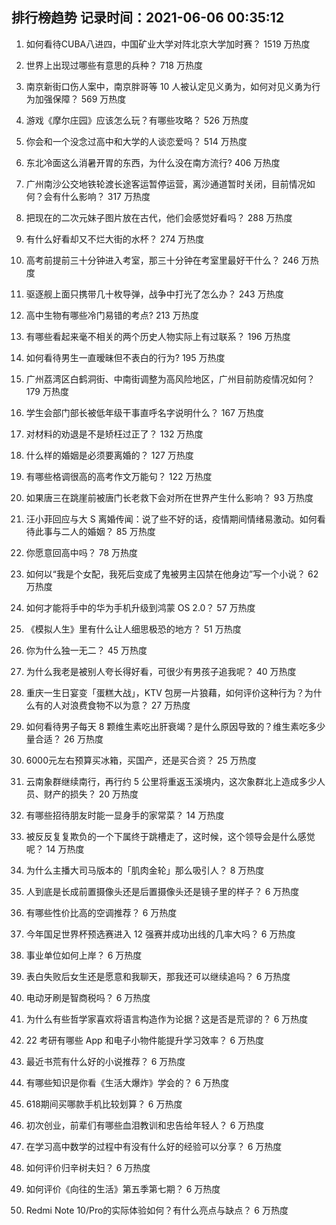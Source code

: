 
## 排行榜趋势 记录时间：2021-06-06 00:35:12
  
  1. 如何看待CUBA八进四，中国矿业大学对阵北京大学加时赛？ 1519 万热度
    
  2. 世界上出现过哪些有意思的兵种？ 718 万热度
    
  3. 南京新街口伤人案中，南京胖哥等 10 人被认定见义勇为，如何对见义勇为行为加强保障？ 569 万热度
    
  4. 游戏《摩尔庄园》应该怎么玩？有哪些攻略？ 526 万热度
    
  5. 你会和一个没念过高中和大学的人谈恋爱吗？ 514 万热度
    
  6. 东北冷面这么消暑开胃的东西，为什么没在南方流行? 406 万热度
    
  7. 广州南沙公交地铁轮渡长途客运暂停运营，离沙通道暂时关闭，目前情况如何？会有什么影响？ 317 万热度
    
  8. 把现在的二次元妹子图片放在古代，他们会感觉好看吗？ 288 万热度
    
  9. 有什么好看却又不烂大街的水杯？ 274 万热度
    
  10. 高考前提前三十分钟进入考室，那三十分钟在考室里最好干什么？ 246 万热度
    
  11. 驱逐舰上面只携带几十枚导弹，战争中打光了怎么办？ 243 万热度
    
  12. 高中生物有哪些冷门易错的考点? 213 万热度
    
  13. 有哪些看起来毫不相关的两个历史人物实际上有过联系？ 196 万热度
    
  14. 如何看待男生一直暧昧但不表白的行为? 195 万热度
    
  15. 广州荔湾区白鹤洞街、中南街调整为高风险地区，广州目前防疫情况如何？ 179 万热度
    
  16. 学生会部门部长被低年级干事直呼名字说明什么？ 167 万热度
    
  17. 对材料的劝退是不是矫枉过正了？ 132 万热度
    
  18. 什么样的婚姻是必须要离婚的？ 127 万热度
    
  19. 有哪些格调很高的高考作文万能句？ 122 万热度
    
  20. 如果唐三在跳崖前被唐门长老救下会对所在世界产生什么影响？ 93 万热度
    
  21. 汪小菲回应与大 S 离婚传闻：说了些不好的话，疫情期间情绪易激动。如何看待此事与二人的婚姻？ 85 万热度
    
  22. 你愿意回高中吗？ 78 万热度
    
  23. 如何以“我是个女配，我死后变成了鬼被男主囚禁在他身边”写一个小说？ 62 万热度
    
  24. 如何才能将手中的华为手机升级到鸿蒙 OS 2.0？ 57 万热度
    
  25. 《模拟人生》里有什么让人细思极恐的地方？ 51 万热度
    
  26. 你为什么独一无二？ 45 万热度
    
  27. 为什么我老是被别人夸长得好看，可很少有男孩子追我呢？ 40 万热度
    
  28. 重庆一生日宴变「蛋糕大战」，KTV 包房一片狼藉，如何评价这种行为？为什么有的人对浪费食物不以为意？ 27 万热度
    
  29. 如何看待男子每天 8 颗维生素吃出肝衰竭？是什么原因导致的？维生素吃多少量合适？ 26 万热度
    
  30. 6000元左右预算买冰箱，买国产，还是买合资？ 25 万热度
    
  31. 云南象群继续南行，再行约 5 公里将重返玉溪境内，这次象群北上造成多少人员、财产的损失？ 20 万热度
    
  32. 有哪些招待朋友时能一显身手的家常菜？ 14 万热度
    
  33. 被反反复复欺负的一个下属终于跳槽走了，这时候，这个领导会是什么感觉呢？ 14 万热度
    
  34. 为什么主播大司马版本的「肌肉金轮」那么吸引人？ 8 万热度
    
  35. 人到底是长成前置摄像头还是后置摄像头还是镜子里的样子？ 6 万热度
    
  36. 有哪些性价比高的空调推荐？ 6 万热度
    
  37. 今年国足世界杯预选赛进入 12 强赛并成功出线的几率大吗？ 6 万热度
    
  38. 事业单位如何上岸？ 6 万热度
    
  39. 表白失败后女生还是愿意和我聊天，那我还可以继续追吗？ 6 万热度
    
  40. 电动牙刷是智商税吗？ 6 万热度
    
  41. 为什么有些哲学家喜欢将语言构造作为论据？这是否是荒谬的？ 6 万热度
    
  42. 22 考研有哪些 App 和电子小物件能提升学习效率？ 6 万热度
    
  43. 最近书荒有什么好的小说推荐？ 6 万热度
    
  44. 有哪些知识是你看《生活大爆炸》学会的？ 6 万热度
    
  45. 618期间买哪款手机比较划算？ 6 万热度
    
  46. 初次创业，前辈们有哪些血泪教训和忠告给年轻人？ 6 万热度
    
  47. 在学习高中数学的过程中有没有什么好的经验可以分享？ 6 万热度
    
  48. 如何评价归辛树夫妇？ 6 万热度
    
  49. 如何评价《向往的生活》第五季第七期？ 6 万热度
    
  50. Redmi Note 10/Pro的实际体验如何？有什么亮点与缺点？ 6 万热度
    